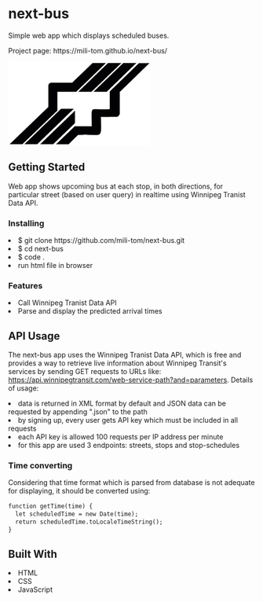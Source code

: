 # next-bus
Simple web app which displays scheduled buses.
<p>Project page: https://mili-tom.github.io/next-bus/ </p>

<p>
  <img src="/images/Winnipeg_Transit_Flying-T.png">
</p>

## Getting Started
Web app shows upcoming bus at each stop, in both directions, for particular street (based on user query) in realtime using Winnipeg Tranist Data API.

### Installing
<li>$ git clone https://github.com/mili-tom/next-bus.git</li>
<li>$ cd next-bus</li>
<li>$ code .</li>
<li>run html file in browser</li>

### Features
<li>Call Winnipeg Tranist Data API</li> 
<li>Parse and display the predicted arrival times</li>

## API Usage
The next-bus app uses the Winnipeg Tranist Data API, which is free and provides a way to retrieve live information about Winnipeg Transit's services by sending GET requests to URLs like: https://api.winnipegtransit.com/web-service-path?and=parameters. Details of usage:
<li>data is returned in XML format by default and JSON data can be requested by appending ".json" to the path</li>
<li>by signing up, every user gets API key which must be included in all requests</li>
<li>each API key is allowed 100 requests per IP address per minute</li>
<li>for this app are used 3 endpoints: streets, stops and stop-schedules</li>

### Time converting
Considering that time format which is parsed from database is not adequate for displaying, it should be converted using:
```
function getTime(time) {
  let scheduledTime = new Date(time);
  return scheduledTime.toLocaleTimeString();
}
```
## Built With
<li>HTML</li>
<li>CSS</li>
<li>JavaScript</li>
